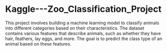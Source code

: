 # Kaggle---Zoo_Classification_Project

This project involves building a machine learning model to classify animals into different categories based on their characteristics. 
The dataset contains various features that describe animals, such as whether they have hair, feathers, lay eggs, and more. The goal is to predict the class type of an animal based on these features.
